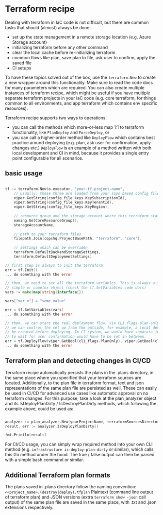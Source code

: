 # Terraform recipe

Dealing with terraform in IaC code is not difficult, but there are common tasks that should (almost) always be done:
- set up the state management in a remote storage location (e.g. Azure Storage account)
- initializing terraform before any other command
- clear the local cache before re-initializing terraform
- common flows like plan, save plan to file, ask user to confirm, apply the saved file
- CI setups

To have these topics solved out of the box, use the `terraform.New` to create a new wrapper around this functionality. 
Make sure to read the code docs for many parameters which are required. You can also create multiple instances of terraform
recipe, which might be useful if you have multiple separate terraform projects in your IaC code (e.g. core terraform, for 
things common to all environments, and app terraform which contains env specific resources).

Terraform recipe supports two ways to operations:
- you can call the methods which more-or-less map 1:1 to terraform functionality, like `PlanDeploy` and `ForceDeploy`, or
- you can call a higher-order method like `DeployFlow` which contains best practice around deploying (e.g. plan, ask user
  for confirmation, apply changes etc.) `DeployFlow` is an example of a method written with both local development and CI 
  in mind, because it provides a single entry point configurable for all scenarios.

## basic usage

```go 

tf := terraform.New(o.executor, "your-tf-project-name",
    // usually, these three are loaded from your sops based config file
    viper.GetString(config_file_keys.KeySubscriptionId),
    viper.GetString(config_file_keys.KeyTenantId),
    viper.GetString(config_file_keys.KeyRegion),
    
    // resource group and the storage account where this terraform state will be stored
    naming.GetCoreResourceGroup(), 
    storageAccountName,
    
    // path to your terraform files
    filepath.Join(copshq.ProjectBasePath, "terraform", "core"),
    
    // settings which can be overriden
    terraform.DefaultBackendStorageSettings,
    terraform.DefaultDeploymentSettings)

// first step is always to init the terraform
err = tf.Init()
... do something with the error

// then, we need to set all the terraform variables. This is always a simple map of strings, but supporting any
// simple or complex object (check the tf.SetVariables code docs)
vars := make(map[string]interface{})

vars["var_x"] = "some value"

err = tf.SetVariables(vars)
... do something with the error

// then, we can start the real deployment flow. Via CLI flags plan-only and use-existing-plan (you need to define them yourself), 
// we can control the set up from the outside, for example, a local developer would have these flags set to false, so plan would 
// be created before deploying. In CI system, we would have separate jobs for creating and apply the plan, as a job
// to wait for user confirmation would have to be set in between. 
err = tf.DeployFlow(viper.GetBool(cli_flags.PlanOnly), viper.GetBool(cli_flags.UseExistingPlan))
... do something with the error

```

## Terraform plan and detecting changes in CI/CD

Terraform recipe automatically persists the plans in the .plans directory, in the same place where you specified that your terraform 
sources are located. Additionally, to the plan file in terraform format, text and json representations of the same plan file are persisted
as well. These can easily be used in CI/CD for advanced use cases like automatic approval on no terraform changes. For this purpose, 
take a look at the plan_analyzer object and its IsDeployPlanDirty / IsDestroyPlanDirty methods, which following the example above, could be used as:

```go 

analyzer := plan_analyzer.New(yourProjectName, terraformSourcesDirectory)
result, err := analyzer.IsDeployPlanDirty()

fmt.Println(result)

```

For CI/CD usage, you can simply wrap required method into your own CLI method (e.g. `infrastructure is-deploy-plan-dirty` or similar), 
which calls this Go method under the hood. The true / false output can then be parsed with a simple bash command or similar. 

## Additional Terraform plan formats

The plans saved in .plans directory follow the naming convention: `<<project_name>.(destroy|deploy).tfplan`
Plaintext (command line output of terraform plan) and JSON versions (extra `terraform show -json` call output) of the same plan
file are saved in the same place, with .txt and .json extensions respectively.